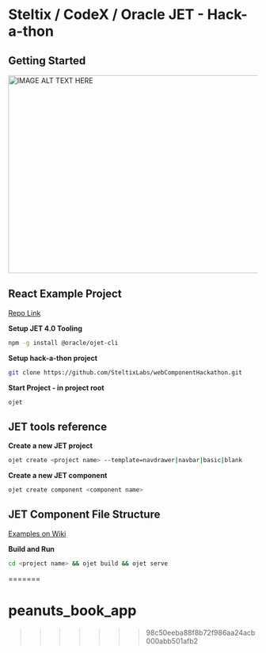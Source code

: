 # Steltix / CodeX / Oracle JET - Hack-a-thon


## Getting Started ##
<a href="http://www.youtube.com/watch?feature=player_embedded&v=CPp6sBeuxQg
" target="_blank"><img src="http://img.youtube.com/vi/CPp6sBeuxQg/0.jpg" 
alt="IMAGE ALT TEXT HERE" width="760" height="400" border="0" /></a>


## React Example Project ##

[Repo Link](https://github.com/steltix/steltix-express-react)

**Setup JET 4.0 Tooling**
```sh
npm -g install @oracle/ojet-cli
```

**Setup hack-a-thon project**
```sh
git clone https://github.com/SteltixLabs/webComponentHackathon.git
```

**Start Project - in project root**
```sh
ojet
```


## JET tools reference ##
**Create a new JET project**
```sh
ojet create <project name> --template=navdrawer|navbar|basic|blank
```
**Create a new JET component**
```sh
ojet create component <component name> 
```

## JET Component File Structure ##

[Examples on Wiki](https://github.com/SteltixLabs/webComponentHackathon/wiki/JET-Reference)


**Build and Run**
```sh
cd <project name> && ojet build && ojet serve
```














<!-- 

![alt text](http://cdn.app.compendium.com/uploads/user/e7c690e8-6ff9-102a-ac6d-e4aebca50425/f4a5b21d-66fa-4885-92bf-c4e81c06d916/Image/719c7ac35319363570c2eaed0584e9cd/oracle_jet.png "Oracle JET")

![alt text](http://www.projectcodex.co/img/codeX-logo.svg "CodeX")

![alt text](http://zone.steltixlabs.com/images/steltixlabs-black.png "Steltix") -->
=======
# peanuts_book_app
>>>>>>> 98c50eeba88f8b72f986aa24acb000abb501afb2
